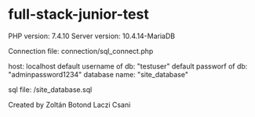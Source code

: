 # full-stack-junior-test

PHP version: 7.4.10
Server version: 10.4.14-MariaDB

Connection file: connection/sql_connect.php

host: localhost
default username of db: "testuser"
default passworf of db: "adminpassword1234" 
database name: "site_database"

sql file: /site_database.sql

Created by Zoltán Botond Laczi Csani
